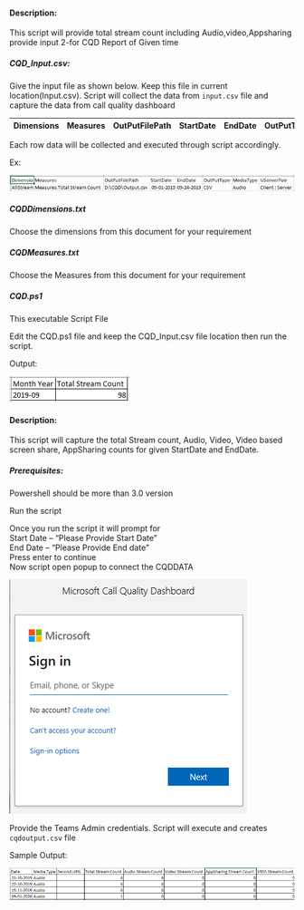 #### Description:

This script will provide total stream count including Audio,video,Appsharing
provide input 2-for CQD Report of Given time

##### CQD_Input.csv:

Give the input file as shown below. Keep this file in current location(Input.csv). Script will collect the data from `input.csv` file and capture the data from call quality dashboard

 |Dimensions  |	Measures| OutPutFilePath |	StartDate| EndDate | OutPutType	| MediaType	| IsServerPair |
 |------------|---------|----------------|-----------|---------|------------|-----------|--------------|


 Each row data will be collected and executed through script accordingly.

 Ex:

 ![Example](https://github.com/Geetha63/MS-Teams-Scripts/blob/master/Images/CQD-Example.png)

 ##### CQDDimensions.txt

 Choose the dimensions from this document for your requirement

 ##### CQDMeasures.txt

 Choose the Measures from this document for your requirement

 ##### CQD.ps1

 This executable Script File

 Edit the CQD.ps1 file and keep the CQD_Input.csv file location then run the script.

 Output:

 ![Output](https://github.com/Geetha63/MS-Teams-Scripts/blob/master/Images/CQD-output.png)



#### Description:

This script will capture the total Stream count, Audio, Video, Video based screen share, AppSharing counts for given StartDate and EndDate.

##### Prerequisites:

Powershell should be more than 3.0 version

Run the script

Once you run the script it will prompt for \
Start Date – “Please Provide Start Date” \
End Date – “Please Provide End date” \
Press enter to continue \
Now script open popup to connect the CQDDATA 

![Signin](https://github.com/Geetha63/MS-Teams-Scripts/blob/master/Images/CQD-Signin.png)

Provide the Teams Admin credentials. Script will execute and creates `cqdoutput.csv` file

Sample Output:

![SampleOutput](https://github.com/Geetha63/MS-Teams-Scripts/blob/master/Images/CQD-SampleOutput.png)

